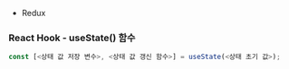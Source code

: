 - Redux

<h3>React Hook - useState() 함수</h3>

```js
const [<상태 값 저장 변수>, <상태 값 갱신 함수>] = useState(<상태 초기 값>);
```
